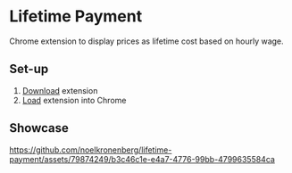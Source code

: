 # Lifetime Payment

Chrome extension to display prices as lifetime cost based on hourly wage.

## Set-up

1. [Download](https://github.com/noelkronenberg/lifetime-payment/archive/refs/heads/main.zip) extension
2. [Load](https://developer.chrome.com/docs/extensions/get-started/tutorial/hello-world#load-unpacked) extension into Chrome

## Showcase

https://github.com/noelkronenberg/lifetime-payment/assets/79874249/b3c46c1e-e4a7-4776-99bb-4799635584ca

